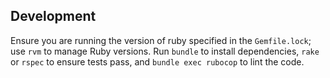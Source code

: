 ## Development

Ensure you are running the version of ruby specified in the `Gemfile.lock`; use `rvm` to manage Ruby versions. Run `bundle` to install dependencies, `rake` or `rspec` to ensure tests pass, and `bundle exec rubocop` to lint the code.
